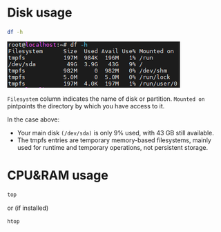 # Disk usage

```sh
df -h
```
![](img/1.png)

`Filesystem` column indicates the name of disk or partition. `Mounted on` pintpoints the directory by which you have access to it.

In the case above:
- Your main disk `(/dev/sda)` is only 9% used, with 43 GB still available.
- The tmpfs entries are temporary memory-based filesystems, mainly used for runtime and temporary operations, not persistent storage.

# CPU&RAM usage

```sh
top
```

or (if installed)

```sh
htop
```
